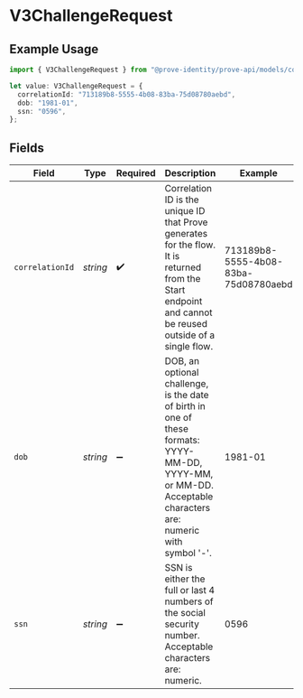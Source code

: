 # V3ChallengeRequest

## Example Usage

```typescript
import { V3ChallengeRequest } from "@prove-identity/prove-api/models/components";

let value: V3ChallengeRequest = {
  correlationId: "713189b8-5555-4b08-83ba-75d08780aebd",
  dob: "1981-01",
  ssn: "0596",
};
```

## Fields

| Field                                                                                                                                                        | Type                                                                                                                                                         | Required                                                                                                                                                     | Description                                                                                                                                                  | Example                                                                                                                                                      |
| ------------------------------------------------------------------------------------------------------------------------------------------------------------ | ------------------------------------------------------------------------------------------------------------------------------------------------------------ | ------------------------------------------------------------------------------------------------------------------------------------------------------------ | ------------------------------------------------------------------------------------------------------------------------------------------------------------ | ------------------------------------------------------------------------------------------------------------------------------------------------------------ |
| `correlationId`                                                                                                                                              | *string*                                                                                                                                                     | :heavy_check_mark:                                                                                                                                           | Correlation ID is the unique ID that Prove generates for the flow. It is returned from the Start endpoint and cannot be reused outside of a single flow.     | 713189b8-5555-4b08-83ba-75d08780aebd                                                                                                                         |
| `dob`                                                                                                                                                        | *string*                                                                                                                                                     | :heavy_minus_sign:                                                                                                                                           | DOB, an optional challenge, is the date of birth in one of these formats: YYYY-MM-DD, YYYY-MM, or MM-DD. Acceptable characters are: numeric with symbol '-'. | 1981-01                                                                                                                                                      |
| `ssn`                                                                                                                                                        | *string*                                                                                                                                                     | :heavy_minus_sign:                                                                                                                                           | SSN is either the full or last 4 numbers of the social security number. Acceptable characters are: numeric.                                                  | 0596                                                                                                                                                         |